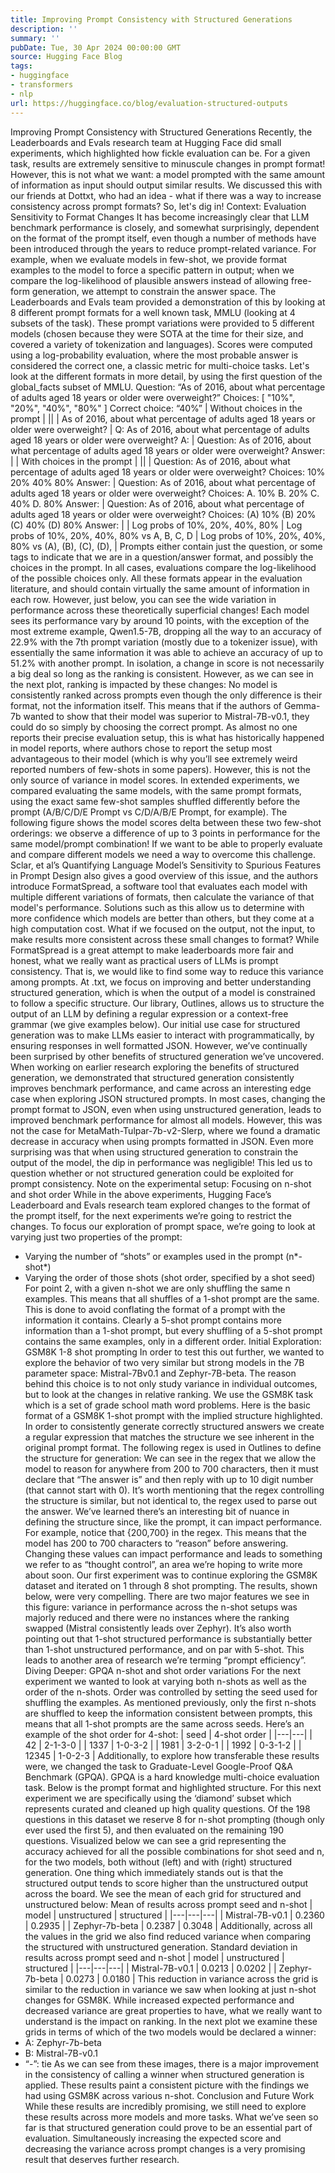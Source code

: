 ```yaml
---
title: Improving Prompt Consistency with Structured Generations
description: ''
summary: ''
pubDate: Tue, 30 Apr 2024 00:00:00 GMT
source: Hugging Face Blog
tags:
- huggingface
- transformers
- nlp
url: https://huggingface.co/blog/evaluation-structured-outputs
---
```


Improving Prompt Consistency with Structured Generations
Recently, the Leaderboards and Evals research team at Hugging Face did small experiments, which highlighted how fickle evaluation can be. For a given task, results are extremely sensitive to minuscule changes in prompt format! However, this is not what we want: a model prompted with the same amount of information as input should output similar results.
We discussed this with our friends at Dottxt, who had an idea - what if there was a way to increase consistency across prompt formats?
So, let's dig in!
Context: Evaluation Sensitivity to Format Changes
It has become increasingly clear that LLM benchmark performance is closely, and somewhat surprisingly, dependent on the format of the prompt itself, even though a number of methods have been introduced through the years to reduce prompt-related variance. For example, when we evaluate models in few-shot, we provide format examples to the model to force a specific pattern in output; when we compare the log-likelihood of plausible answers instead of allowing free-form generation, we attempt to constrain the answer space.
The Leaderboards and Evals team provided a demonstration of this by looking at 8 different prompt formats for a well known task, MMLU (looking at 4 subsets of the task). These prompt variations were provided to 5 different models (chosen because they were SOTA at the time for their size, and covered a variety of tokenization and languages). Scores were computed using a log-probability evaluation, where the most probable answer is considered the correct one, a classic metric for multi-choice tasks.
Let's look at the different formats in more detail, by using the first question of the global_facts
subset of MMLU.
Question: “As of 2016, about what percentage of adults aged 18 years or older were overweight?”
Choices: [ "10%", "20%", "40%", "80%" ]
Correct choice: “40%”
| Without choices in the prompt | ||
| As of 2016, about what percentage of adults aged 18 years or older were overweight? | Q: As of 2016, about what percentage of adults aged 18 years or older were overweight? A: |
Question: As of 2016, about what percentage of adults aged 18 years or older were overweight? Answer: |
| With choices in the prompt | ||
| Question: As of 2016, about what percentage of adults aged 18 years or older were overweight? Choices: 10% 20% 40% 80% Answer: |
Question: As of 2016, about what percentage of adults aged 18 years or older were overweight? Choices: A. 10% B. 20% C. 40% D. 80% Answer: |
Question: As of 2016, about what percentage of adults aged 18 years or older were overweight? Choices: (A) 10% (B) 20% (C) 40% (D) 80% Answer: |
| Log probs of 10%, 20%, 40%, 80% | Log probs of 10%, 20%, 40%, 80% vs A, B, C, D | Log probs of 10%, 20%, 40%, 80% vs (A), (B), (C), (D), |
Prompts either contain just the question, or some tags to indicate that we are in a question/answer format, and possibly the choices in the prompt. In all cases, evaluations compare the log-likelihood of the possible choices only. All these formats appear in the evaluation literature, and should contain virtually the same amount of information in each row. However, just below, you can see the wide variation in performance across these theoretically superficial changes!
Each model sees its performance vary by around 10 points, with the exception of the most extreme example, Qwen1.5-7B, dropping all the way to an accuracy of 22.9% with the 7th prompt variation (mostly due to a tokenizer issue), with essentially the same information it was able to achieve an accuracy of up to 51.2% with another prompt.
In isolation, a change in score is not necessarily a big deal so long as the ranking is consistent. However, as we can see in the next plot, ranking is impacted by these changes:
No model is consistently ranked across prompts even though the only difference is their format, not the information itself. This means that if the authors of Gemma-7b wanted to show that their model was superior to Mistral-7B-v0.1, they could do so simply by choosing the correct prompt.
As almost no one reports their precise evaluation setup, this is what has historically happened in model reports, where authors chose to report the setup most advantageous to their model (which is why you’ll see extremely weird reported numbers of few-shots in some papers).
However, this is not the only source of variance in model scores.
In extended experiments, we compared evaluating the same models, with the same prompt formats, using the exact same few-shot samples shuffled differently before the prompt (A/B/C/D/E Prompt vs C/D/A/B/E Prompt, for example). The following figure shows the model scores delta between these two few-shot orderings: we observe a difference of up to 3 points in performance for the same model/prompt combination!
If we want to be able to properly evaluate and compare different models we need a way to overcome this challenge.
Sclar, et al’s Quantifying Language Model’s Sensitivity to Spurious Features in Prompt Design also gives a good overview of this issue, and the authors introduce FormatSpread, a software tool that evaluates each model with multiple different variations of formats, then calculate the variance of that model's performance. Solutions such as this allow us to determine with more confidence which models are better than others, but they come at a high computation cost.
What if we focused on the output, not the input, to make results more consistent across these small changes to format?
While FormatSpread is a great attempt to make leaderboards more fair and honest, what we really want as practical users of LLMs is prompt consistency. That is, we would like to find some way to reduce this variance among prompts.
At .txt, we focus on improving and better understanding structured generation, which is when the output of a model is constrained to follow a specific structure. Our library, Outlines, allows us to structure the output of an LLM by defining a regular expression or a context-free grammar (we give examples below).
Our initial use case for structured generation was to make LLMs easier to interact with programmatically, by ensuring responses in well formatted JSON. However, we’ve continually been surprised by other benefits of structured generation we’ve uncovered.
When working on earlier research exploring the benefits of structured generation, we demonstrated that structured generation consistently improves benchmark performance, and came across an interesting edge case when exploring JSON structured prompts.
In most cases, changing the prompt format to JSON, even when using unstructured generation, leads to improved benchmark performance for almost all models. However, this was not the case for MetaMath-Tulpar-7b-v2-Slerp, where we found a dramatic decrease in accuracy when using prompts formatted in JSON. Even more surprising was that when using structured generation to constrain the output of the model, the dip in performance was negligible!
This led us to question whether or not structured generation could be exploited for prompt consistency.
Note on the experimental setup: Focusing on n-shot and shot order
While in the above experiments, Hugging Face’s Leaderboard and Evals research team explored changes to the format of the prompt itself, for the next experiments we’re going to restrict the changes.
To focus our exploration of prompt space, we’re going to look at varying just two properties of the prompt:
- Varying the number of “shots” or examples used in the prompt (n*-shot*)
- Varying the order of those shots (shot order, specified by a shot seed)
For point 2, with a given n-shot we are only shuffling the same n examples. This means that all shuffles of a 1-shot prompt are the same. This is done to avoid conflating the format of a prompt with the information it contains. Clearly a 5-shot prompt contains more information than a 1-shot prompt, but every shuffling of a 5-shot prompt contains the same examples, only in a different order.
Initial Exploration: GSM8K 1-8 shot prompting
In order to test this out further, we wanted to explore the behavior of two very similar but strong models in the 7B parameter space: Mistral-7Bv0.1 and Zephyr-7B-beta. The reason behind this choice is to not only study variance in individual outcomes, but to look at the changes in relative ranking. We use the GSM8K task which is a set of grade school math word problems.
Here is the basic format of a GSM8K 1-shot prompt with the implied structure highlighted.
In order to consistently generate correctly structured answers we create a regular expression that matches the structure we see inherent in the original prompt format. The following regex is used in Outlines to define the structure for generation:
We can see in the regex that we allow the model to reason for anywhere from 200 to 700 characters, then it must declare that “The answer is” and then reply with up to 10 digit number (that cannot start with 0).
It’s worth mentioning that the regex controlling the structure is similar, but not identical to, the regex used to parse out the answer. We’ve learned there’s an interesting bit of nuance in defining the structure since, like the prompt, it can impact performance. For example, notice that {200,700}
in the regex. This means that the model has 200 to 700 characters to “reason” before answering. Changing these values can impact performance and leads to something we refer to as “thought control”, an area we’re hoping to write more about soon.
Our first experiment was to continue exploring the GSM8K dataset and iterated on 1 through 8 shot prompting. The results, shown below, were very compelling.
There are two major features we see in this figure: variance in performance across the n-shot setups was majorly reduced and there were no instances where the ranking swapped (Mistral consistently leads over Zephyr). It’s also worth pointing out that 1-shot structured performance is substantially better than 1-shot unstructured performance, and on par with 5-shot. This leads to another area of research we’re terming “prompt efficiency”.
Diving Deeper: GPQA n-shot and shot order variations
For the next experiment we wanted to look at varying both n-shots as well as the order of the n-shots. Order was controlled by setting the seed used for shuffling the examples. As mentioned previously, only the first n-shots are shuffled to keep the information consistent between prompts, this means that all 1-shot prompts are the same across seeds. Here’s an example of the shot order for 4-shot:
| seed | 4-shot order |
|---|---|
| 42 | 2-1-3-0 |
| 1337 | 1-0-3-2 |
| 1981 | 3-2-0-1 |
| 1992 | 0-3-1-2 |
| 12345 | 1-0-2-3 |
Additionally, to explore how transferable these results were, we changed the task to Graduate-Level Google-Proof Q&A Benchmark (GPQA). GPQA is a hard knowledge multi-choice evaluation task. Below is the prompt format and highlighted structure.
For this next experiment we are specifically using the ‘diamond’ subset which represents curated and cleaned up high quality questions. Of the 198 questions in this dataset we reserve 8 for n-shot prompting (though only ever used the first 5), and then evaluated on the remaining 190 questions.
Visualized below we can see a grid representing the accuracy achieved for all the possible combinations for shot seed and n, for the two models, both without (left) and with (right) structured generation.
One thing which immediately stands out is that the structured output tends to score higher than the unstructured output across the board. We see the mean of each grid for structured and unstructured below:
Mean of results across prompt seed and n-shot
| model | unstructured | structured |
|---|---|---|
| Mistral-7B-v0.1 | 0.2360 | 0.2935 |
| Zephyr-7b-beta | 0.2387 | 0.3048 |
Additionally, across all the values in the grid we also find reduced variance when comparing the structured with unstructured generation.
Standard deviation in results across prompt seed and n-shot
| model | unstructured | structured |
|---|---|---|
| Mistral-7B-v0.1 | 0.0213 | 0.0202 |
| Zephyr-7b-beta | 0.0273 | 0.0180 |
This reduction in variance across the grid is similar to the reduction in variance we saw when looking at just n-shot changes for GSM8K.
While increased expected performance and decreased variance are great properties to have, what we really want to understand is the impact on ranking. In the next plot we examine these grids in terms of which of the two models would be declared a winner:
- A: Zephyr-7b-beta
- B: Mistral-7B-v0.1
- “-”: tie
As we can see from these images, there is a major improvement in the consistency of calling a winner when structured generation is applied. These results paint a consistent picture with the findings we had using GSM8K across various n-shot.
Conclusion and Future Work
While these results are incredibly promising, we still need to explore these results across more models and more tasks. What we’ve seen so far is that structured generation could prove to be an essential part of evaluation. Simultaneously increasing the expected score and decreasing the variance across prompt changes is a very promising result that deserves further research.